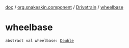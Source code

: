 [doc](../../index.md) / [org.snakeskin.component](../index.md) / [Drivetrain](index.md) / [wheelbase](./wheelbase.md)

# wheelbase

`abstract val wheelbase: `[`Double`](https://kotlinlang.org/api/latest/jvm/stdlib/kotlin/-double/index.html)
